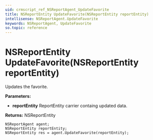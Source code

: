 ```yaml
---
uid: crmscript_ref_NSReportAgent_UpdateFavorite
title: NSReportEntity UpdateFavorite(NSReportEntity reportEntity)
intellisense: NSReportAgent.UpdateFavorite
keywords: NSReportAgent, UpdateFavorite
so.topic: reference
---
```


# NSReportEntity UpdateFavorite(NSReportEntity reportEntity)

Updates the favorite.

**Parameters:**
 - **reportEntity** ReportEntity carrier containg updated data.

**Returns:** NSReportEntity

```crmscript
NSReportAgent agent;
NSReportEntity reportEntity;
NSReportEntity res = agent.UpdateFavorite(reportEntity);
```

